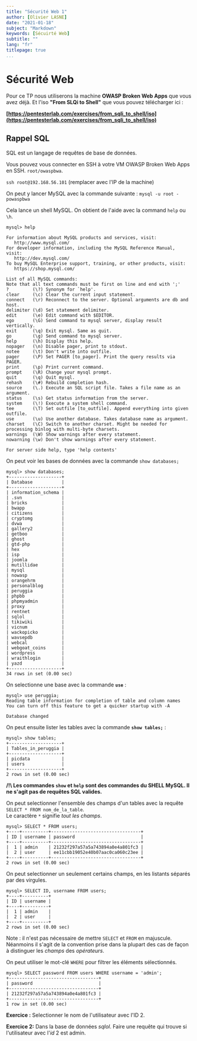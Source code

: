 ```yaml
---
title: "Sécurité Web 1"
author: [Olivier LASNE]
date: "2021-01-18"
subject: "Markdown"
keywords: [Sécuirté Web]
subtitle: ""
lang: "fr"
titlepage: true
...
```


# Sécurité Web

Pour ce TP nous utiliserons la machine __OWASP Broken Web Apps__ que vous avez déjà. Et l'iso __"From SLQi to Shell"__ que vous pouvez télécharger ici :

__[https://pentesterlab.com/exercises/from_sqli_to_shell/iso](https://pentesterlab.com/exercises/from_sqli_to_shell/iso)__

## Rappel SQL

SQL est un langage de requêtes de base de données.

Vous pouvez vous connecter en SSH à votre VM OWASP Broken Web Apps en SSH. `root/owaspbwa`.

`ssh root@192.168.56.101` (remplacer avec l'IP de la machine)

On peut y lancer MySQL avec la commande suivante :
`mysql -u root -powaspbwa`

Cela lance un shell MySQL. On obtient de l'aide avec la command `help` ou `\h`.
```
mysql> help

For information about MySQL products and services, visit:
   http://www.mysql.com/
For developer information, including the MySQL Reference Manual, visit:
   http://dev.mysql.com/
To buy MySQL Enterprise support, training, or other products, visit:
   https://shop.mysql.com/

List of all MySQL commands:
Note that all text commands must be first on line and end with ';'
?         (\?) Synonym for `help'.
clear     (\c) Clear the current input statement.
connect   (\r) Reconnect to the server. Optional arguments are db and host.
delimiter (\d) Set statement delimiter.
edit      (\e) Edit command with $EDITOR.
ego       (\G) Send command to mysql server, display result vertically.
exit      (\q) Exit mysql. Same as quit.
go        (\g) Send command to mysql server.
help      (\h) Display this help.
nopager   (\n) Disable pager, print to stdout.
notee     (\t) Don't write into outfile.
pager     (\P) Set PAGER [to_pager]. Print the query results via PAGER.
print     (\p) Print current command.
prompt    (\R) Change your mysql prompt.
quit      (\q) Quit mysql.
rehash    (\#) Rebuild completion hash.
source    (\.) Execute an SQL script file. Takes a file name as an argument.
status    (\s) Get status information from the server.
system    (\!) Execute a system shell command.
tee       (\T) Set outfile [to_outfile]. Append everything into given outfile.
use       (\u) Use another database. Takes database name as argument.
charset   (\C) Switch to another charset. Might be needed for processing binlog with multi-byte charsets.
warnings  (\W) Show warnings after every statement.
nowarning (\w) Don't show warnings after every statement.

For server side help, type 'help contents'
```

On peut voir les bases de données avec la commande `show databases;`

```
mysql> show databases;
+--------------------+
| Database           |
+--------------------+
| information_schema |
| .svn               |
| bricks             |
| bwapp              |
| citizens           |
| cryptomg           |
| dvwa               |
| gallery2           |
| getboo             |
| ghost              |
| gtd-php            |
| hex                |
| isp                |
| joomla             |
| mutillidae         |
| mysql              |
| nowasp             |
| orangehrm          |
| personalblog       |
| peruggia           |
| phpbb              |
| phpmyadmin         |
| proxy              |
| rentnet            |
| sqlol              |
| tikiwiki           |
| vicnum             |
| wackopicko         |
| wavsepdb           |
| webcal             |
| webgoat_coins      |
| wordpress          |
| wraithlogin        |
| yazd               |
+--------------------+
34 rows in set (0.00 sec)
```

On selectionne une base avec la commande __`use`__ :

```
mysql> use peruggia;
Reading table information for completion of table and column names
You can turn off this feature to get a quicker startup with -A

Database changed
```

On peut ensuite lister les tables avec la commande __`show tables;`__ :
```
mysql> show tables;
+--------------------+
| Tables_in_peruggia |
+--------------------+
| picdata            |
| users              |
+--------------------+
2 rows in set (0.00 sec)
```

__/!\ Les commandes `show` et `help` sont des commandes du SHELL MySQL. Il ne s'agit pas de requêtes SQL valides.__

On peut selectionner l'ensemble des champs d'un tables avec la requête `SELECT * FROM nom_de_la_table`.\
Le caractère `*` signifie _tout les champs_.

```
mysql> SELECT * FROM users;
+----+----------+----------------------------------+
| ID | username | password                         |
+----+----------+----------------------------------+
|  1 | admin    | 21232f297a57a5a743894a0e4a801fc3 |
|  2 | user     | ee11cbb19052e40b07aac0ca060c23ee |
+----+----------+----------------------------------+
2 rows in set (0.00 sec)
```

On peut selectionner un seulement certains champs, en les listants séparés par des virgules.
```
mysql> SELECT ID, username FROM users;
+----+----------+
| ID | username |
+----+----------+
|  1 | admin    |
|  2 | user     |
+----+----------+
2 rows in set (0.00 sec)
```

Note : il n'est pas nécessaire de mettre `SELECT` et `FROM` en majuscule. Néanmoins il s'agit de la convention prise dans la plupart des cas de façon à distinguer les _champs_ des _opérateurs_.

On peut utiliser le mot-clé `WHERE` pour filtrer les éléments sélectionnés.

```
mysql> SELECT password FROM users WHERE username = 'admin';
+----------------------------------+
| password                         |
+----------------------------------+
| 21232f297a57a5a743894a0e4a801fc3 |
+----------------------------------+
1 row in set (0.00 sec)
```

__Exercice :__ Selectionner le nom de l'utilisateur avec l'ID 2.

__Exercice 2:__ Dans la base de données _sqlol_. Faire une requête qui trouve si l'utilisateur avec l'_id_ 2 est admin.
